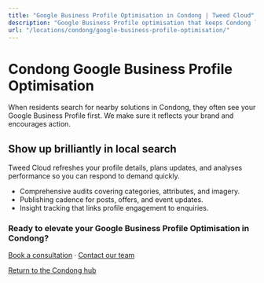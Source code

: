 ```yaml
---
title: "Google Business Profile Optimisation in Condong | Tweed Cloud"
description: "Google Business Profile optimisation that keeps Condong listings accurate and engaging."
url: "/locations/condong/google-business-profile-optimisation/"
---
```


# Condong Google Business Profile Optimisation

When residents search for nearby solutions in Condong, they often see your Google Business Profile first. We make sure it reflects your brand and encourages action.

## Show up brilliantly in local search

Tweed Cloud refreshes your profile details, plans updates, and analyses performance so you can respond to demand quickly.

- Comprehensive audits covering categories, attributes, and imagery.
- Publishing cadence for posts, offers, and event updates.
- Insight tracking that links profile engagement to enquiries.

### Ready to elevate your Google Business Profile Optimisation in Condong?

[Book a consultation](/consultation/) · [Contact our team](/contact/)

[Return to the Condong hub](/locations/condong/)
